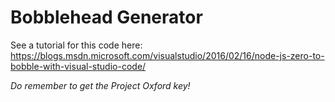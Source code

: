 # Bobblehead Generator

See a tutorial for this code here: https://blogs.msdn.microsoft.com/visualstudio/2016/02/16/node-js-zero-to-bobble-with-visual-studio-code/

*Do remember to get the Project Oxford key!*